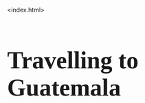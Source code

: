 <!DOCTYPE html>
<index.html>
<head>
  <title>Travelling to Guatemala for the youth</title>
  <style>
    h1 {
    font-family: copperplate gothic light;
    font-size:400%;
    }
    
    div.a { text-align: center;}
</style>
</head>
<body>
 <div class=a>
  <h1 style=text-align:"center";><b>Travelling to Guatemala</b></h1>
  
